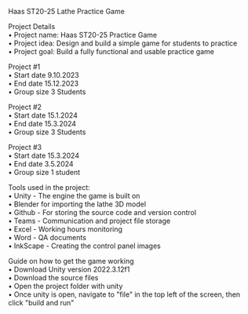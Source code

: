 Haas ST20-25 Lathe Practice Game    

Project Details    
• Project name:       Haas ST20-25 Practice Game   
• Project idea:       Design and build a simple game for students to practice     
• Project goal:       Build a fully functional and usable practice game 

Project #1    
• Start date          9.10.2023    
• End date            15.12.2023    
• Group size          3 Students    

Project #2    
• Start date          15.1.2024    
• End date            15.3.2024   
• Group size          3 Students   

Project #3    
• Start date          15.3.2024   
• End date            3.5.2024   
• Group size          1 student 

Tools used in the project:    
• Unity - The engine the game is built on    
• Blender for importing the lathe 3D model    
• Github - For storing the source code and version control    
• Teams - Communication and project file storage    
• Excel - Working hours monitoring    
• Word - QA documents    
• InkScape - Creating the control panel images

Guide on how to get the game working   
• Download Unity version 2022.3.12f1     
• Download the source files   
• Open the project folder with unity    
• Once unity is open, navigate to "file" in the top left of the screen, then click "build and run"
